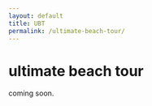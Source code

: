 ```yaml
---
layout: default
title: UBT
permalink: /ultimate-beach-tour/
---
```


# ultimate beach tour

coming soon.
